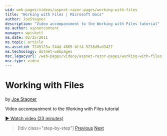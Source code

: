 ```yaml
---
uid: web-pages/videos/aspnet-razor-pages/working-with-files
title: "Working with Files | Microsoft Docs"
author: JoeStagner
description: "Video accompaniment to the Working with Files tutorial"
ms.author: aspnetcontent
manager: wpickett
ms.date: 02/25/2011
ms.topic: article
ms.assetid: 7245123a-244d-4665-bff4-5238d5ad3427
ms.technology: dotnet-webpages
msc.legacyurl: /web-pages/videos/aspnet-razor-pages/working-with-files
msc.type: video
---
```

Working with Files
====================
by [Joe Stagner](https://github.com/JoeStagner)

Video accompaniment to the Working with Files tutorial

[&#9654; Watch video (23 minutes)](https://channel9.msdn.com/Blogs/ASP-NET-Site-Videos/working-with-files)

> [!div class="step-by-step"]
> [Previous](displaying-data-in-a-chart-part-2.md)
> [Next](working-with-images.md)
